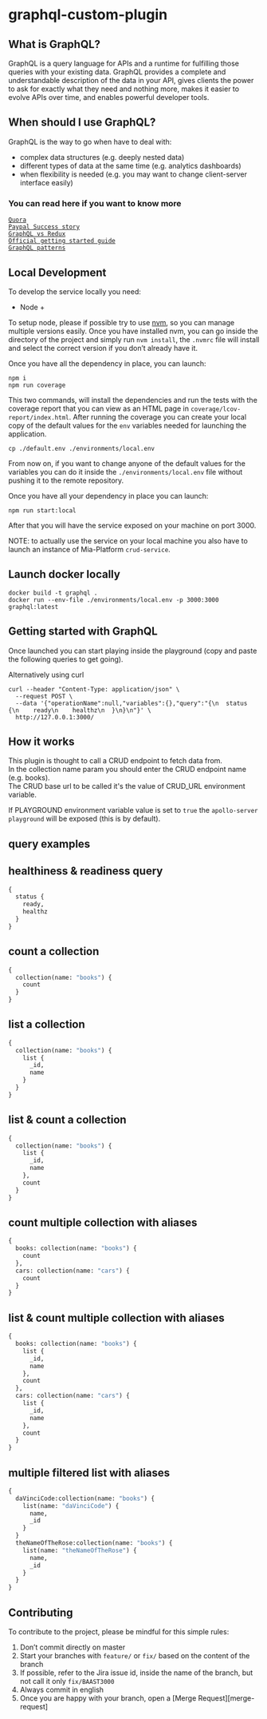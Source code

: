# graphql-custom-plugin

## What is GraphQL?

GraphQL is a query language for APIs and a runtime for fulfilling those queries with your existing data. GraphQL provides a complete and understandable description of the data in your API, gives clients the power to ask for exactly what they need and nothing more, makes it easier to evolve APIs over time, and enables powerful developer tools.

## When should I use GraphQL?

GraphQL is the way to go when have to deal with:

* complex data structures (e.g. deeply nested data)
* different types of data at the same time (e.g. analytics dashboards)
* when flexibility is needed (e.g. you may want to change client-server interface easily)  

### You can read here if you want to know more

[`Quora`](https://www.quora.com/When-should-I-use-GraphQL-for-my-web-application)  
[`Paypal Success story`](https://medium.com/paypal-engineering/graphql-a-success-story-for-paypal-checkout-3482f724fb53)  
[`GraphQL vs Redux`](https://hackernoon.com/how-graphql-replaces-redux-3fff8289221d)  
[`Official getting started guide`](https://graphql.org/learn/)  
[`GraphQL patterns`](https://medium.com/@JeffLombardJr/when-and-why-to-use-graphql-24f6bce4839d)  

## Local Development

To develop the service locally you need:

* Node +

To setup node, please if possible try to use [nvm][nvm], so you can manage multiple
versions easily. Once you have installed nvm, you can go inside the directory of the project and simply run
`nvm install`, the `.nvmrc` file will install and select the correct version if you don’t already have it.

Once you have all the dependency in place, you can launch:

```shell
npm i
npm run coverage
```

This two commands, will install the dependencies and run the tests with the coverage report that you can view as an HTML
page in `coverage/lcov-report/index.html`.
After running the coverage you can create your local copy of the default values for the `env` variables needed for
launching the application.

```shell
cp ./default.env ./environments/local.env
```

From now on, if you want to change anyone of the default values for the variables you can do it inside the `./environments/local.env`
file without pushing it to the remote repository.

Once you have all your dependency in place you can launch:

```shell
npm run start:local
```

After that you will have the service exposed on your machine on port 3000.

NOTE: to actually use the service on your local machine you also have to launch an instance of Mia-Platform `crud-service`.

## Launch docker locally

```shell
docker build -t graphql .
docker run --env-file ./environments/local.env -p 3000:3000 graphql:latest
```

[nvm]: https://github.com/creationix/nvm

## Getting started with GraphQL

Once launched you can start playing inside the playground (copy and paste the following queries to get going).

Alternatively using curl

```shell
curl --header "Content-Type: application/json" \
  --request POST \
  --data '{"operationName":null,"variables":{},"query":"{\n  status {\n    ready\n    healthz\n  }\n}\n"}' \
  http://127.0.0.1:3000/
```

## How it works

This plugin is thought to call a CRUD endpoint to fetch data from.  
In the collection name param you should enter the CRUD endpoint name (e.g. books).  
The CRUD base url to be called it's the value of CRUD_URL environment variable.

If PLAYGROUND environment variable value is set to `true` the `apollo-server playground` will be exposed (this is by default).

## **query examples**

## healthiness & readiness query

```graphQL
{
  status {
    ready,
    healthz
  }
}
```

## count a collection

```graphQL
{
  collection(name: "books") {
    count
  }
}
```

## list a collection

```graphQL
{
  collection(name: "books") {
    list {
      _id,
      name
    }
  }
}
```

## list & count a collection

```graphQL
{
  collection(name: "books") {
    list {
      _id,
      name
    },
    count
  }
}
```

## count multiple collection with aliases

```graphQL
{
  books: collection(name: "books") {
    count
  },
  cars: collection(name: "cars") {
    count
  }
}
```

## list & count multiple collection with aliases

```graphQL
{
  books: collection(name: "books") {
    list {
      _id,
      name
    },
    count
  },
  cars: collection(name: "cars") {
    list {
      _id,
      name
    },
    count
  }
}
```

## multiple filtered list with aliases

```graphQL
{
  daVinciCode:collection(name: "books") {
    list(name: "daVinciCode") {
      name,
      _id
    }
  }
  theNameOfTheRose:collection(name: "books") {
    list(name: "theNameOfTheRose") {
      name,
      _id
    }
  }  
}
```

## Contributing

To contribute to the project, please be mindful for this simple rules:

1. Don’t commit directly on master
2. Start your branches with `feature/` or `fix/` based on the content of the branch
3. If possible, refer to the Jira issue id, inside the name of the branch, but not call it only `fix/BAAST3000`
4. Always commit in english
5. Once you are happy with your branch, open a [Merge Request][merge-request]
